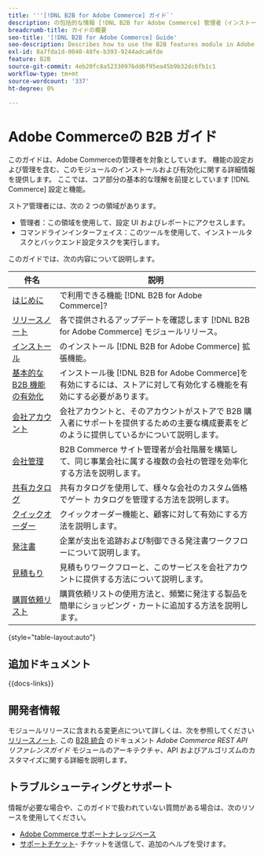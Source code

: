```yaml
---
title: '''[!DNL B2B for Adobe Commerce] ガイド`'
description: の包括的な情報 [!DNL B2B for Adobe Commerce] 管理者（インストールおよび設定を含む）。
breadcrumb-title: ガイドの概要
seo-title: '[!DNL B2B for Adobe Commerce] Guide'
seo-description: Describes how to use the B2B features module in Adobe Commerce.
exl-id: 8a7fda1d-0040-48fe-b393-9244adca6fde
feature: B2B
source-git-commit: 4eb20fc8a52330976dd6f95ea45b9b32dc6fb1c1
workflow-type: tm+mt
source-wordcount: '337'
ht-degree: 0%

---
```


# Adobe Commerceの B2B ガイド

このガイドは、Adobe Commerceの管理者を対象としています。 機能の設定および管理を含む、このモジュールのインストールおよび有効化に関する詳細情報を提供します。 ここでは、コア部分の基本的な理解を前提としています [!DNL Commerce] 設定と機能。

ストア管理者には、次の 2 つの領域があります。

- 管理者：この領域を使用して、設定 UI およびレポートにアクセスします。
- コマンドラインインターフェイス：このツールを使用して、インストールタスクとバックエンド設定タスクを実行します。

このガイドでは、次の内容について説明します。

| 件名 | 説明 |
| ------- | ----------- |
| [はじめに](introduction.md) | で利用できる機能 [!DNL B2B for Adobe Commerce]? |
| [リリースノート](release-notes.md) | 各で提供されるアップデートを確認します [!DNL B2B for Adobe Commerce] モジュールリリース。 |
| [インストール](install.md) | のインストール [!DNL B2B for Adobe Commerce] 拡張機能。 |
| [基本的な B2B 機能の有効化](enable-basic-features.md) | インストール後 [!DNL B2B for Adobe Commerce]を有効にするには、ストアに対して有効化する機能を有効にする必要があります。 |
| [会社アカウント](account-companies.md) | 会社アカウントと、そのアカウントがストアで B2B 購入者にサポートを提供するための主要な構成要素をどのように提供しているかについて説明します。 |
| [会社管理](manage-companies.md) | B2B Commerce サイト管理者が会社階層を構築して、同じ事業会社に属する複数の会社の管理を効率化する方法を説明します。 |
| [共有カタログ](catalog-shared.md) | 共有カタログを使用して、様々な会社のカスタム価格でゲート カタログを管理する方法を説明します。 |
| [クイックオーダー](quick-order.md) | クイックオーダー機能と、顧客に対して有効にする方法を説明します。 |
| [発注書](purchase-order-flow.md) | 企業が支出を追跡および制御できる発注書ワークフローについて説明します。 |
| [見積もり](quotes.md) | 見積もりワークフローと、このサービスを会社アカウントに提供する方法について説明します。 |
| [購買依頼リスト](requisition-lists.md) | 購買依頼リストの使用方法と、頻繁に発注する製品を簡単にショッピング・カートに追加する方法を説明します。 |

{style="table-layout:auto"}

## 追加ドキュメント

{{docs-links}}

## 開発者情報

モジュールリリースに含まれる変更点について詳しくは、次を参照してください [リリースノート](release-notes.md). この [B2B 統合](https://developer.adobe.com/commerce/webapi/rest/b2b/) のドキュメント _Adobe Commerce REST API リファレンスガイド_  モジュールのアーキテクチャ、API およびアルゴリズムのカスタマイズに関する詳細を説明します。

## トラブルシューティングとサポート

情報が必要な場合や、このガイドで扱われていない質問がある場合は、次のリソースを使用してください。

- [Adobe Commerce サポートナレッジベース](https://experienceleague.adobe.com/docs/commerce-knowledge-base/kb/overview.html)
- [サポートチケット](https://experienceleague.adobe.com/docs/commerce-knowledge-base/kb/help-center-guide/magento-help-center-user-guide.html#submit-ticket)- チケットを送信して、追加のヘルプを受けます。

